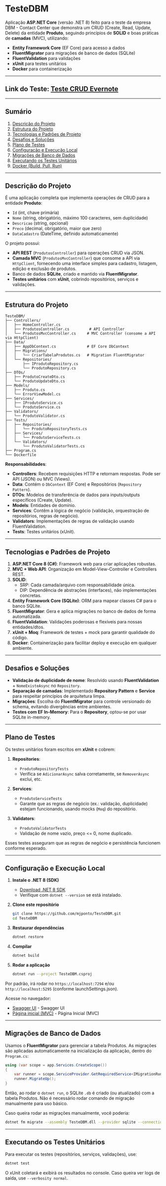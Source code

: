 ﻿# TesteDBM

Aplicação **ASP.NET Core** (versão .NET 8) feito para o teste da empresa DBM - Contact Center que demonstra um CRUD (Create, Read, Update, Delete) da entidade **Produto**, seguindo princípios de **SOLID** e boas práticas de **camadas** (MVC), utilizando:


- **Entity Framework Core** (EF Core) para acesso a dados
- **FluentMigrator** para migrações de banco de dados (SQLite)
- **FluentValidation** para validações
- **xUnit** para testes unitários
- **Docker** para containerização
---
Link do Teste: [Teste CRUD Evernote](https://lite.evernote.com/note/e8bb1b2d-c636-756a-72cd-20f4c9b11a73)
---
---

## Sumário

1. [Descrição do Projeto](#descrição-do-projeto)
2. [Estrutura do Projeto](#estrutura-do-projeto)
3. [Tecnologias e Padrões de Projeto](#tecnologias-e-padrões-de-projeto)
4. [Desafios e Soluções](#desafios-e-soluções)
5. [Plano de Testes](#plano-de-testes)
6. [Configuração e Execução Local](#configuração-e-execução-local)
7. [Migrações de Banco de Dados](#migrações-de-banco-de-dados)
8. [Executando os Testes Unitários](#executando-os-testes-unitários)
9. [Docker (Build, Pull, Run)](#docker-build-pull-run)

---

## Descrição do Projeto

É uma aplicação completa que implementa operações de CRUD para a entidade **Produto**:

- `Id` (int, chave primária)
- `Nome` (string, obrigatório, máximo 100 caracteres, sem duplicidade)
- `Descricao` (string, opcional)
- `Preco` (decimal, obrigatório, maior que zero)
- `DataCadastro` (DateTime, definido automaticamente)

O projeto possui:

- **API REST** (`ProdutosController`) para operações CRUD via JSON.
- **Camada MVC** (`ProdutosMvcController`) que consome a API via `HttpClient`, fornecendo uma interface simples para cadastro, listagem, edição e exclusão de produtos.
- Banco de dados **SQLite**, criado e mantido via **FluentMigrator**.
- **Testes unitários** com **xUnit**, cobrindo repositórios, serviços e validações.

---

## Estrutura do Projeto

```plaintext
TesteDBM/
├── Controllers/
│   ├── HomeController.cs
│   ├── ProdutosController.cs         # API Controller
│   └── ProdutosMvcController.cs     # MVC Controller (consome a API via HttpClient)
├── Data/
│   ├── AppDbContext.cs              # EF Core DbContext
│   ├── Migrations/
│   │   └── CriarTabelaProdutos.cs   # Migration FluentMigrator
│   └── Repositories/
│       ├── IProdutoRepository.cs
│       └── ProdutoRepository.cs
├── DTOs/
│   ├── ProdutoCreateDto.cs
│   └── ProdutoUpdateDto.cs
├── Models/
│   ├── Produto.cs
│   └── ErrorViewModel.cs
├── Services/
│   ├── IProdutoService.cs
│   └── ProdutoService.cs
├── Validators/
│   └── ProdutoValidator.cs
├── Tests/
│   ├── Repositories/
│   │   └── ProdutoRepositoryTests.cs
│   ├── Services/
│   │   └── ProdutoServiceTests.cs
│   └── Validators/
│       └── ProdutoValidatorTests.cs
├── Program.cs
└── Dockerfile
```

**Responsabilidades**:

- **Controllers**: Recebem requisições HTTP e retornam respostas. Pode ser API (JSON) ou MVC (Views).
- **Data**: Contém o `DbContext` (EF Core) e Repositórios (`Repository Pattern`).
- **DTOs**: Modelos de transferência de dados para inputs/outputs específicos (Create, Update).
- **Models**: Entidades de domínio.
- **Services**: Contêm a lógica de negócio (validação, orquestração de repositórios, regras de negócio).
- **Validators**: Implementações de regras de validação usando FluentValidation.
- **Tests**: Testes unitários (xUnit).

---

## Tecnologias e Padrões de Projeto

1. **ASP.NET Core 8 (C#)**: Framework web para criar aplicações robustas.
2. **MVC + Web API**: Organização em Model-View-Controller e Controllers REST.
3. **SOLID**:
    - SRP: Cada camada/arquivo com responsabilidade única.
    - DIP: Dependência de abstrações (interfaces), não implementações concretas.
4. **Entity Framework Core (SQLite)**: ORM para mapear classes C# para o banco SQLite.
5. **FluentMigrator**: Gera e aplica migrações no banco de dados de forma automatizada.
6. **FluentValidation**: Validações poderosas e flexíveis para nossas entidades/dtos.
7. **xUnit + Moq**: Framework de testes + mock para garantir qualidade do código.
8. **Docker**: Containerização para facilitar deploy e execução em qualquer ambiente.

---

## Desafios e Soluções

- **Validação de duplicidade de nome**: Resolvido usando **FluentValidation** + `NomeExisteAsync` no `Repository`.
- **Separação de camadas**: Implementado **Repository Pattern** e **Service** para respeitar princípios de arquitetura limpa.
- **Migrações**: Escolha do **FluentMigrator** para controle versionado do schema, evitando divergências entre ambientes.
- **Testes com EF In-Memory**: Para o **Repository**, optou-se por usar SQLite in-memory.

---

## Plano de Testes

Os testes unitários foram escritos em **xUnit** e cobrem:

1. **Repositories**:
    - `ProdutoRepositoryTests`
    - Verifica se `AdicionarAsync` salva corretamente, se `RemoverAsync` exclui, etc.

2. **Services**:
    - `ProdutoServiceTests`
    - Garante que as regras de negócio (ex.: validação, duplicidade) estejam funcionando, usando mocks (`Moq`) do repositório.

3. **Validators**:
    - `ProdutoValidatorTests`
    - Validação de nome vazio, preço <= 0, nome duplicado.

Esses testes asseguram que as regras de negócio e persistência funcionem conforme esperado.

---

## Configuração e Execução Local

1. **Instale o .NET 8 (SDK)**
    - [Download .NET 8 SDK](https://dotnet.microsoft.com/en-us/download/dotnet/8.0)
    - Verifique com `dotnet --version` se está instalado.

2. **Clone este repositório**
   ```bash
   git clone https://github.com/mjponto/TesteDBM.git
   cd TesteDBM
   ```

3. **Restaurar dependências**
   ```bash
   dotnet restore
   ```

4. **Compilar**
   ```bash
   dotnet build
   ```

5. **Rodar a aplicação**
   ```bash
   dotnet run --project TesteDBM.csproj
   ```

Por padrão, irá rodar no `https://localhost:7294` e/ou `http://localhost:5295` (conforme launchSettings.json).

Acesse no navegador:

- [Swagger UI](http://localhost:5295/swagger) - Swagger UI
- [Página inicial (MVC)](http://localhost:5295) - Página Inicial (MVC)

---

## Migrações de Banco de Dados

Usamos o **FluentMigrator** para gerenciar a tabela Produtos. As migrações são aplicadas automaticamente na inicialização da aplicação, dentro do `Program.cs`:

```csharp
using (var scope = app.Services.CreateScope())
{
    var runner = scope.ServiceProvider.GetRequiredService<IMigrationRunner>();
    runner.MigrateUp();
}
```

Então, ao rodar o `dotnet run`, o SQLite `.db` é criado (ou atualizado) com a tabela Produtos. Não é necessário rodar comando de migração manualmente para uso básico.

Caso queira rodar as migrações manualmente, você poderia:

```bash
dotnet fm migrate --assembly TesteDBM.dll --provider sqlite --connection "Data Source=TesteDBM.db"
```

---

## Executando os Testes Unitários

Para executar os testes (repositórios, serviços, validações), use:

```bash
dotnet test
```

O xUnit coletará e exibirá os resultados no console. Caso queira ver logs de saída, use `--verbosity normal`.

